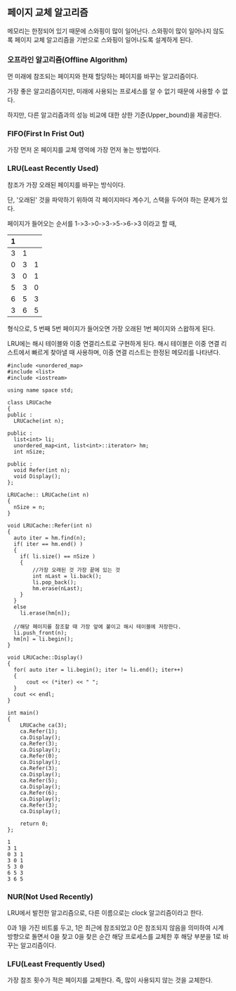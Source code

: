 
## 페이지 교체 알고리즘
메모리는 한정되어 있기 때문에 스와핑이 많이 일어난다. 스와핑이 많이 일어나지 않도록 페이지 교체 알고리즘을 기반으로 스와핑이 일어나도록 설계하게 된다.

### 오프라인 알고리즘(Offline Algorithm)
먼 미래에 참조되는 페이지와 현재 할당하는 페이지를 바꾸는 알고리즘이다.

가장 좋은 알고리즘이지만, 미래에 사용되는 프로세스를 알 수 없기 때문에 사용할 수 없다.

하지만, 다른 알고리즘과의 성능 비교에 대한 상한 기준(Upper_bound)을 제공한다.

### FIFO(First In Frist Out)
가장 먼저 온 페이지를 교체 영억에 가장 먼저 놓는 방법이다.

### LRU(Least Recently Used)
참조가 가장 오래된 페이지를 바꾸는 방식이다.

단, '오래된' 것을 파악하기 위하여 각 페이지마다 계수기, 스택을 두어야 하는 문제가 있다.

페이지가 들어오는 순서를 1->3->0->3->5->6->3 이라고 할 때, 

| 1 |  | |
|---|---|---|
| 3 | 1 | |
| 0 | 3 | 1 |
| 3 | 0 | 1 |
| 5 | 3 | 0 |
| 6 | 5 | 3 |
| 3 | 6 | 5 |

형식으로, 5 번째 5번 페이지가 들어오면 가장 오래된 1번 페이지와 스왑하게 된다.

LRU에는 해시 테이블와 이중 연결리스트로 구현하게 된다. 해시 테이블은 이중 연결 리스트에서 빠르게 찾아낼 때 사용하며, 이중 연결 리스트는 한정된 메모리를 나타낸다.

```
#include <unordered_map>
#include <list>
#include <iostream>

using name space std;

class LRUCache
{
public :
  LRUCache(int n);

public :
  list<int> li;
  unordered_map<int, list<int>::iterator> hm;
  int nSize;

public :
  void Refer(int n);
  void Display();
};

LRUCache:: LRUCache(int n)
{
  nSize = n;
}

void LRUCache::Refer(int n)
{
  auto iter = hm.find(n);
  if( iter == hm.end() )
  {
    if( li.size() == nSize )
    {
        //가장 오래된 것 가장 끝에 있는 것
        int nLast = li.back();
        li.pop_back();
        hm.erase(nLast);
    }
  }
  else
    li.erase(hm[n]);

  //해당 페이지를 참조할 때 가장 앞에 붙이고 해시 테이블에 저장한다.
  li.push_front(n);
  hm[n] = li.begin();
}

void LRUCache::Display()
{
  for( auto iter = li.begin(); iter != li.end(); iter++)
  {
      cout << (*iter) << " ";
  }
  cout << endl;
}

int main()
{
	LRUCache ca(3);
	ca.Refer(1);
	ca.Display();
	ca.Refer(3);
	ca.Display();
	ca.Refer(0);
	ca.Display();
	ca.Refer(3);
	ca.Display();
	ca.Refer(5);
	ca.Display();
	ca.Refer(6);
	ca.Display();
	ca.Refer(3);
	ca.Display();

	return 0;
};
```

```
1
3 1
0 3 1
3 0 1
5 3 0
6 5 3
3 6 5
```

### NUR(Not Used Recently)
LRU에서 발전한 알고리즘으로, 다른 이름으로는 clock 알고리즘이라고 한다.

0과 1을 가진 비트룰 두고, 1은 최근에 참조되었고 0은 참조되지 않음을 의미하여 시계 방향으로 돌면서 0을 찾고 0을 찾은 순간 해당 프로세스를 교체한 후 해당 부분을 1로 바꾸는 알고리즘이다.

### LFU(Least Frequently Used)
가장 참조 횟수가 적은 페이지를 교체한다. 즉, 많이 사용되지 않는 것을 교체한다.
